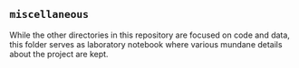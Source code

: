## `miscellaneous`

While the other directories in this repository are focused on code and data,
this folder serves as laboratory notebook where various mundane details about 
the project are kept.
